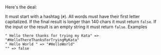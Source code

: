 Here's the deal:

It must start with a hashtag (`#`).
All words must have their first letter capitalized.
If the final result is longer than 140 chars it must return `false`.
If the input or the result is an empty string it must return `false`.
Examples

```
" Hello there thanks for trying my Kata" => "#HelloThereThanksForTryingMyKata"
" Hello World " => "#HelloWorld"
"" => false
```
